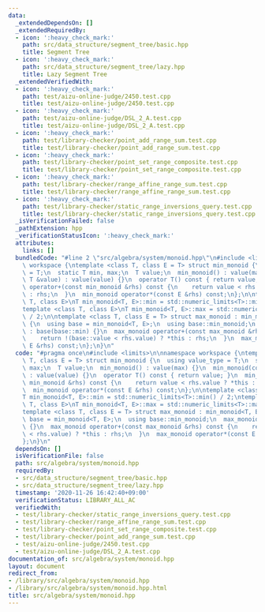 ```yaml
---
data:
  _extendedDependsOn: []
  _extendedRequiredBy:
  - icon: ':heavy_check_mark:'
    path: src/data_structure/segment_tree/basic.hpp
    title: Segment Tree
  - icon: ':heavy_check_mark:'
    path: src/data_structure/segment_tree/lazy.hpp
    title: Lazy Segment Tree
  _extendedVerifiedWith:
  - icon: ':heavy_check_mark:'
    path: test/aizu-online-judge/2450.test.cpp
    title: test/aizu-online-judge/2450.test.cpp
  - icon: ':heavy_check_mark:'
    path: test/aizu-online-judge/DSL_2_A.test.cpp
    title: test/aizu-online-judge/DSL_2_A.test.cpp
  - icon: ':heavy_check_mark:'
    path: test/library-checker/point_add_range_sum.test.cpp
    title: test/library-checker/point_add_range_sum.test.cpp
  - icon: ':heavy_check_mark:'
    path: test/library-checker/point_set_range_composite.test.cpp
    title: test/library-checker/point_set_range_composite.test.cpp
  - icon: ':heavy_check_mark:'
    path: test/library-checker/range_affine_range_sum.test.cpp
    title: test/library-checker/range_affine_range_sum.test.cpp
  - icon: ':heavy_check_mark:'
    path: test/library-checker/static_range_inversions_query.test.cpp
    title: test/library-checker/static_range_inversions_query.test.cpp
  _isVerificationFailed: false
  _pathExtension: hpp
  _verificationStatusIcon: ':heavy_check_mark:'
  attributes:
    links: []
  bundledCode: "#line 2 \"src/algebra/system/monoid.hpp\"\n#include <limits>\n\nnamespace\
    \ workspace {\ntemplate <class T, class E = T> struct min_monoid {\n  using value_type\
    \ = T;\n  static T min, max;\n  T value;\n  min_monoid() : value(max) {}\n  min_monoid(const\
    \ T &value) : value(value) {}\n  operator T() const { return value; }\n  min_monoid\
    \ operator+(const min_monoid &rhs) const {\n    return value < rhs.value ? *this\
    \ : rhs;\n  }\n  min_monoid operator*(const E &rhs) const;\n};\n\ntemplate <class\
    \ T, class E>\nT min_monoid<T, E>::min = std::numeric_limits<T>::min() / 2;\n\
    template <class T, class E>\nT min_monoid<T, E>::max = std::numeric_limits<T>::max()\
    \ / 2;\n\ntemplate <class T, class E = T> struct max_monoid : min_monoid<T, E>\
    \ {\n  using base = min_monoid<T, E>;\n  using base::min_monoid;\n  max_monoid()\
    \ : base(base::min) {}\n  max_monoid operator+(const max_monoid &rhs) const {\n\
    \    return !(base::value < rhs.value) ? *this : rhs;\n  }\n  max_monoid operator*(const\
    \ E &rhs) const;\n};\n}\n"
  code: "#pragma once\n#include <limits>\n\nnamespace workspace {\ntemplate <class\
    \ T, class E = T> struct min_monoid {\n  using value_type = T;\n  static T min,\
    \ max;\n  T value;\n  min_monoid() : value(max) {}\n  min_monoid(const T &value)\
    \ : value(value) {}\n  operator T() const { return value; }\n  min_monoid operator+(const\
    \ min_monoid &rhs) const {\n    return value < rhs.value ? *this : rhs;\n  }\n\
    \  min_monoid operator*(const E &rhs) const;\n};\n\ntemplate <class T, class E>\n\
    T min_monoid<T, E>::min = std::numeric_limits<T>::min() / 2;\ntemplate <class\
    \ T, class E>\nT min_monoid<T, E>::max = std::numeric_limits<T>::max() / 2;\n\n\
    template <class T, class E = T> struct max_monoid : min_monoid<T, E> {\n  using\
    \ base = min_monoid<T, E>;\n  using base::min_monoid;\n  max_monoid() : base(base::min)\
    \ {}\n  max_monoid operator+(const max_monoid &rhs) const {\n    return !(base::value\
    \ < rhs.value) ? *this : rhs;\n  }\n  max_monoid operator*(const E &rhs) const;\n\
    };\n}\n"
  dependsOn: []
  isVerificationFile: false
  path: src/algebra/system/monoid.hpp
  requiredBy:
  - src/data_structure/segment_tree/basic.hpp
  - src/data_structure/segment_tree/lazy.hpp
  timestamp: '2020-11-26 16:42:40+09:00'
  verificationStatus: LIBRARY_ALL_AC
  verifiedWith:
  - test/library-checker/static_range_inversions_query.test.cpp
  - test/library-checker/range_affine_range_sum.test.cpp
  - test/library-checker/point_set_range_composite.test.cpp
  - test/library-checker/point_add_range_sum.test.cpp
  - test/aizu-online-judge/2450.test.cpp
  - test/aizu-online-judge/DSL_2_A.test.cpp
documentation_of: src/algebra/system/monoid.hpp
layout: document
redirect_from:
- /library/src/algebra/system/monoid.hpp
- /library/src/algebra/system/monoid.hpp.html
title: src/algebra/system/monoid.hpp
---
```

